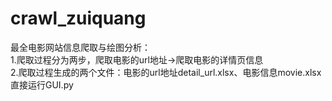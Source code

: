 # crawl_zuiquang
最全电影网站信息爬取与绘图分析：<br>
1.爬取过程分为两步，爬取电影的url地址->爬取电影的详情页信息<br>
2.爬取过程生成的两个文件：电影的url地址detail_url.xlsx、电影信息movie.xlsx<br>
直接运行GUI.py
